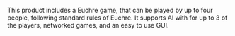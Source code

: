 This product includes a Euchre game, that can be played by up to four people, following standard rules of Euchre. It supports AI with for up to 3 of the players, networked games, and an easy to use GUI.